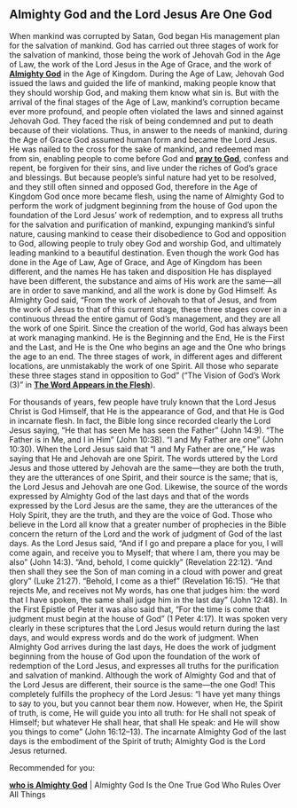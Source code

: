 ## Almighty God and the Lord Jesus Are One God

When mankind was corrupted by Satan, God began His management plan for the salvation of mankind. God has carried out three stages of work for the salvation of mankind, those being the work of Jehovah God in the Age of Law, the work of the Lord Jesus in the Age of Grace, and the work of **[Almighty God](https://www.holyspiritspeaks.org/)** in the Age of Kingdom. During the Age of Law, Jehovah God issued the laws and guided the life of mankind, making people know that they should worship God, and making them know what sin is. But with the arrival of the final stages of the Age of Law, mankind’s corruption became ever more profound, and people often violated the laws and sinned against Jehovah God. They faced the risk of being condemned and put to death because of their violations. Thus, in answer to the needs of mankind, during the Age of Grace God assumed human form and became the Lord Jesus. He was nailed to the cross for the sake of mankind, and redeemed man from sin, enabling people to come before God and **[pray to God](https://www.holyspiritspeaks.org/testimonies/three-methods-on-how-to-pray/)**, confess and repent, be forgiven for their sins, and live under the riches of God’s grace and blessings. But because people’s sinful nature had yet to be resolved, and they still often sinned and opposed God, therefore in the Age of Kingdom God once more became flesh, using the name of Almighty God to perform the work of judgment beginning from the house of God upon the foundation of the Lord Jesus’ work of redemption, and to express all truths for the salvation and purification of mankind, expunging mankind’s sinful nature, causing mankind to cease their disobedience to God and opposition to God, allowing people to truly obey God and worship God, and ultimately leading mankind to a beautiful destination. Even though the work God has done in the Age of Law, Age of Grace, and Age of Kingdom has been different, and the names He has taken and disposition He has displayed have been different, the substance and aims of His work are the same—all are in order to save mankind, and all the work is done by God Himself. As Almighty God said, “From the work of Jehovah to that of Jesus, and from the work of Jesus to that of this current stage, these three stages cover in a continuous thread the entire gamut of God’s management, and they are all the work of one Spirit. Since the creation of the world, God has always been at work managing mankind. He is the Beginning and the End, He is the First and the Last, and He is the One who begins an age and the One who brings the age to an end. The three stages of work, in different ages and different locations, are unmistakably the work of one Spirit. All those who separate these three stages stand in opposition to God” (“The Vision of God’s Work (3)” in **[The Word Appears in the Flesh](https://www.holyspiritspeaks.org/books/the-word-appears-in-the-flesh/)**).

For thousands of years, few people have truly known that the Lord Jesus Christ is God Himself, that He is the appearance of God, and that He is God in incarnate flesh. In fact, the Bible long since recorded clearly the Lord Jesus saying, “He that has seen Me has seen the Father” (John 14:9). “The Father is in Me, and I in Him” (John 10:38). “I and My Father are one” (John 10:30). When the Lord Jesus said that “I and My Father are one,” He was saying that He and Jehovah are one Spirit. The words uttered by the Lord Jesus and those uttered by Jehovah are the same—they are both the truth, they are the utterances of one Spirit, and their source is the same; that is, the Lord Jesus and Jehovah are one God. Likewise, the source of the words expressed by Almighty God of the last days and that of the words expressed by the Lord Jesus are the same, they are the utterances of the Holy Spirit, they are the truth, and they are the voice of God. Those who believe in the Lord all know that a greater number of prophecies in the Bible concern the return of the Lord and the work of judgment of God of the last days. As the Lord Jesus said, “And if I go and prepare a place for you, I will come again, and receive you to Myself; that where I am, there you may be also” (John 14:3). “And, behold, I come quickly” (Revelation 22:12). “And then shall they see the Son of man coming in a cloud with power and great glory” (Luke 21:27). “Behold, I come as a thief” (Revelation 16:15). “He that rejects Me, and receives not My words, has one that judges him: the word that I have spoken, the same shall judge him in the last day” (John 12:48). In the First Epistle of Peter it was also said that, “For the time is come that judgment must begin at the house of God” (1 Peter 4:17). It was spoken very clearly in these scriptures that the Lord Jesus would return during the last days, and would express words and do the work of judgment. When Almighty God arrives during the last days, He does the work of judgment beginning from the house of God upon the foundation of the work of redemption of the Lord Jesus, and expresses all truths for the purification and salvation of mankind. Although the work of Almighty God and that of the Lord Jesus are different, their source is the same—the one God! This completely fulfills the prophecy of the Lord Jesus: “I have yet many things to say to you, but you cannot bear them now. However, when He, the Spirit of truth, is come, He will guide you into all truth: for He shall not speak of Himself; but whatever He shall hear, that shall He speak: and He will show you things to come” (John 16:12–13). The incarnate Almighty God of the last days is the embodiment of the Spirit of truth; Almighty God is the Lord Jesus returned.


Recommended for you:

**[who is Almighty God](https://www.holyspiritspeaks.org/Almighty-God-is-the-only-true-God-who-rules-over-all-things/)** | Almighty God Is the One True God Who Rules Over All Things
